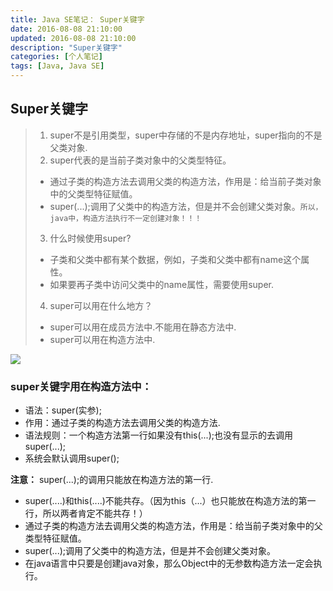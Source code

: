 ```yaml
---
title: Java SE笔记： Super关键字
date: 2016-08-08 21:10:00
updated: 2016-08-08 21:10:00
description: "Super关键字"
categories: [个人笔记]
tags: [Java, Java SE]
---
```


## Super关键字

> 1. super不是引用类型，super中存储的不是内存地址，super指向的不是父类对象.
> 2. super代表的是当前子类对象中的父类型特征。
>   - 通过子类的构造方法去调用父类的构造方法，作用是：给当前子类对象中的父类型特征赋值。
>   - super(...);调用了父类中的构造方法，但是并不会创建父类对象。`所以，java中，构造方法执行不一定创建对象！！！`
> 3. 什么时候使用super?	
>   - 子类和父类中都有某个数据，例如，子类和父类中都有name这个属性。
>   - 如果要再子类中访问父类中的name属性，需要使用super.
> 4. super可以用在什么地方？
>   - super可以用在成员方法中.不能用在静态方法中.
>   - super可以用在构造方法中.

![](/images/javase_22.jpg)

### super关键字用在构造方法中：
- 语法：super(实参);
- 作用：通过子类的构造方法去调用父类的构造方法.
- 语法规则：一个构造方法第一行如果没有this(...);也没有显示的去调用super(...);
- 系统会默认调用super();

**注意：** super(...);的调用只能放在构造方法的第一行.

- super(....)和this(....)不能共存。（因为this（...）也只能放在构造方法的第一行，所以两者肯定不能共存！）
- 通过子类的构造方法去调用父类的构造方法，作用是：给当前子类对象中的父类型特征赋值。
- super(...);调用了父类中的构造方法，但是并不会创建父类对象。
- 在java语言中只要是创建java对象，那么Object中的无参数构造方法一定会执行。